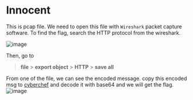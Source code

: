 # Innocent

This is pcap file. We need to open this file with `Wireshark` packet capture software.
To find the flag, search the HTTP protocol from the wireshark.

![image](https://user-images.githubusercontent.com/59368650/138399367-a291b3b8-da29-4237-bf83-912749d6f154.png)

Then, go to 
> **file** > **export object** > **HTTP** > **save all** 

From one of the file, we can see the encoded message.
copy this encoded msg to [cyberchef](https://gchq.github.io/CyberChef/) and decode it with base64 and we will get the flag.
![image](https://user-images.githubusercontent.com/59368650/138399986-64c3abb1-3f44-4494-bad6-258766dbbf86.png)


